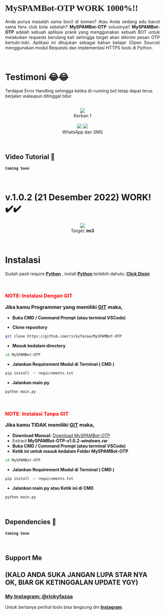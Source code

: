 # <a style="font-family:cursive">MySPAMBot-OTP WORK 1000%!!</a>
<p align="justify">Anda punya masalah sama bocil di komen? Atau Anda sedang adu bacot sama fans club bola sebelah? <b>MySPAMBot-OTP</b> solusinya!! <b>MySPAMBot-OTP</b> adalah sebuah aplikasi prank yang menggunakan sebuah BOT untuk melakukan requests berulang kali sehingga target akan dikirimi pesan OTP bertubi-tubi. Aplikasi ini ditujukan sebagai bahan belajar (Open Source) menggunakan modul Requests dan implementasi HTTPS tools di Python.</p>
<br>

# Testimoni 😂😂
Terdapat Error Handling sehingga ketika di-running bot tetap dapat terus berjalan walaupun ditinggal tidur. 
<p align="center">
    <br>
    <a>
        <img src="https://telegra.ph/file/6a51a8a9776c4d36a406e.png">
    </a><br>
    Korban 1<br> <br>
    <a>
        <img src="https://telegra.ph/file/517f5077ff6ec3b8da592.png">
        <img src="https://telegra.ph/file/164309a8ba0868fcce538.png">
    </a><br>
    WhatsApp dan SMS    
</p>
<br>


## Video Tutorial 🚀
**`Coming Soon`**

<br>


# v.1.0.2 (**21 Desember 2022**) WORK! ✔️✔️
<p align="center">
    <a>
        <img src="https://telegra.ph/file/66476ca2ac529ec55e885.png">
    </a><br>
    Target: <b>im3</b> 
</p>
<br>

# Instalasi
Sudah pasti require <b>[Python](https://www.python.org/downloads/)</b> , install <b>[Python](https://www.python.org/downloads/)</b> terlebih dahulu: <b>[Click Disini](https://www.python.org/downloads/)</b>

<br>

### <p style="color:red">NOTE: Instalasi Dengan GIT</p> Jika kamu Programmer yang memiliki [GIT](https://git-scm.com/downloads) maka,

- **Buka CMD / Command Prompt (atau terminal VSCode)**

- **Clone repository**
```bash
git clone https://github.com/rickyfazaa/MySPAMBot-OTP
```
- **Masuk kedalam directory**
```sh
cd MySPAMBot-OTP
```
- **Jalankan Requirement Modul di Terminal ( CMD )**
```sh
pip install -r requirements.txt
```
- **Jalankan main.py**
```bash
python main.py
```
<br>

### <p style="color:red">NOTE: Instalasi Tanpa GIT</p> Jika kamu **TIDAK** memiliki [GIT](https://git-scm.com/downloads) maka,
- **Download Manual:**
[Download MySPAMBot-OTP](https://github.com/rickyfazaa/MySPAMBot-OTP/releases/download/v.1.0.2/MySPAMBot-OTP-v1.0.2-windows.rar) <br>
- Extract **MySPAMBot-OTP-v1.0.2-windows.rar**
- **Buka CMD / Command Prompt (atau terminal VSCode)**
- **Ketik ini untuk masuk kedalam Folder MySPAMBot-OTP**
```sh
cd MySPAMBot-OTP
```
- **Jalankan Requirement Modul di Terminal ( CMD )**
```sh
pip install -r requirements.txt
```
- **Jalankan main.py atau Ketik ini di CMD**
```bash
python main.py
```
<br>

## Dependencies 🚀
**`Coming Soon`**
<br>

<br>


## Support Me 
## (KALO ANDA SUKA JANGAN LUPA STAR NYA OK, BIAR GK KETINGGALAN UPDATE YGY)
### [**My Instagram: @rickyfazaa**](https://www.instagram.com/rickyfazaa)    
Untuk bertanya perihal tools bisa langsung dm [**Instagram**](https://www.instagram.com/rickyfazaa).
